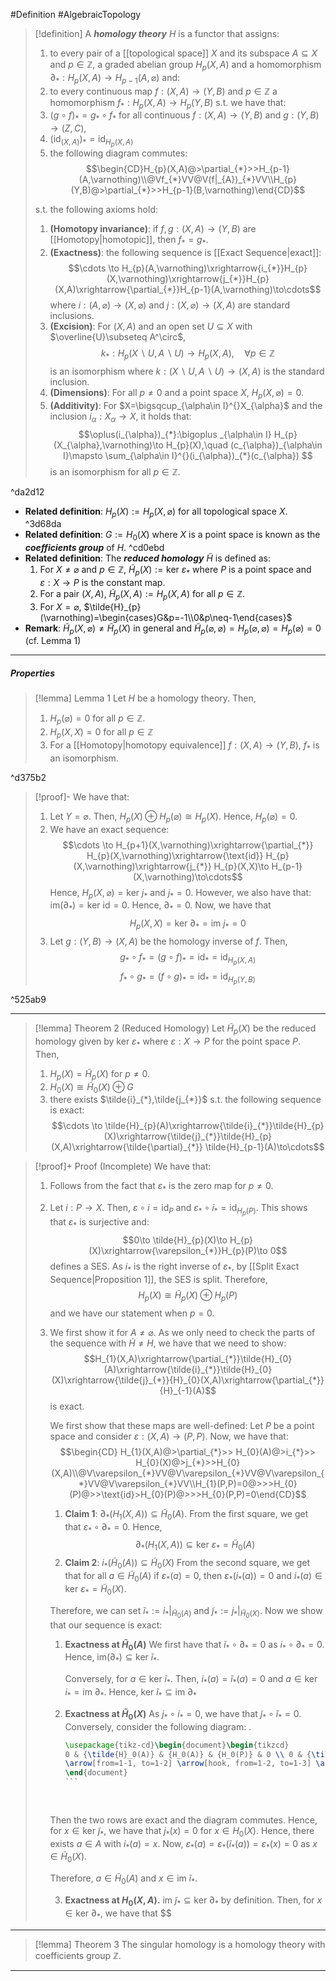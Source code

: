 #Definition #AlgebraicTopology 

> [!definition]
> A ***homology theory*** $H$ is a functor that assigns:
> 1. to every pair of a [[topological space]] $X$ and its subspace $A\subseteq X$ and $p\in \mathbb{Z}$, a graded abelian group $H_{p}(X,A)$ and a homomorphism $\partial_{*}: H_{p}(X,A)\to H_{p-1}(A,\varnothing)$ and:
> 2. to every continuous map $f:(X,A)\to(Y,B)$ and $p\in \mathbb{Z}$ a homomorphism $f_{*}:H_{p}(X,A)\to H_{p}(Y,B)$ s.t. we have that:
> 	1. $(g\circ f)_{*}=g_{*}\circ f_{*}$ for all continuous $f:(X,A)\to(Y,B)$ and $g:(Y,B)\to(Z,C)$,
> 	2. $(\text{id}_{(X,A)})_{*}=\text{id}_{H_{p}(X,A)}$
> 	3. the following diagram commutes: $$\begin{CD}H_{p}(X,A)@>\partial_{*}>>H_{p-1}(A,\varnothing)\\@Vf_{*}VV@V(f|_{A})_{*}VV\\H_{p}(Y,B)@>\partial_{*}>>H_{p-1}(B,\varnothing)\end{CD}$$
> 
> s.t. the following axioms hold:
> 1. **(Homotopy invariance)**: if $f,g:(X,A)\to(Y,B)$ are [[Homotopy|homotopic]], then $f_{*}=g_{*}$.
> 2. **(Exactness)**: the following sequence is [[Exact Sequence|exact]]:$$\cdots \to H_{p}(A,\varnothing)\xrightarrow{i_{*}}H_{p}(X,\varnothing)\xrightarrow{j_{*}}H_{p}(X,A)\xrightarrow{\partial_{*}}H_{p-1}(A,\varnothing)\to\cdots$$where $i:(A,\varnothing)\to(X,\varnothing)$ and $j:(X,\varnothing)\to(X,A)$ are standard inclusions.
> 3. **(Excision)**: For $(X,A)$ and an open set $U\subseteq X$ with $\overline{U}\subseteq A^\circ$, $$k_{*}:H_{p}(X\backslash U,A\backslash U)\to H_{p}(X , A),\quad \forall p\in \mathbb{Z}$$is an isomorphism where $k:(X \backslash U,A\backslash U)\to(X,A)$ is the standard inclusion.
> 4. **(Dimensions)**: For all $p\neq 0$ and a point space $X$, $H_{p}(X, \varnothing)=0$.
> 5. **(Additivity)**: For $X=\bigsqcup_{\alpha\in I}^{}X_{\alpha}$ and the inclusion $i_{\alpha}: X_{\alpha}\to X$, it holds that: $$\oplus(i_{\alpha})_{*}:\bigoplus _{\alpha\in I} H_{p}(X_{\alpha},\varnothing)\to H_{p}(X),\quad (c_{\alpha})_{\alpha\in I}\mapsto \sum_{\alpha\in I}^{}(i_{\alpha})_{*}(c_{\alpha}) $$is an isomorphism for all $p\in \mathbb{Z}$.

^da2d12

- **Related definition**: $H_{p}(X):=H_{p}(X , \varnothing)$ for all topological space $X$. ^3d68da
- **Related definition**: $G:=H_{0}(X)$ where $X$ is a point space is known as the ***coefficients group*** of $H$. ^cd0ebd
- **Related definition**: The ***reduced homology*** $\tilde{H}$ is defined as:
	1.  For $X\neq \varnothing$ and $p\in \mathbb{Z}$, $\tilde{H}_{p}(X):=\text{ker }\varepsilon_{*}$ where $P$ is a point space and $\varepsilon:X\to P$ is the constant map.
	2. For a pair $(X,A)$, $\tilde{H}_{p}(X,A):=H_{p}(X,A)$ for all $p\in \mathbb{Z}$.
	3. For $X=\varnothing$, $\tilde{H}_{p}(\varnothing)=\begin{cases}G&p=-1\\0&p\neq-1\end{cases}$
- **Remark**: $\tilde{H}_{p}(X,\varnothing)\neq \tilde{H}_{p}(X)$ in general and $\tilde{H}_{p}(\varnothing,\varnothing)=H_{p}(\varnothing,\varnothing)=H_{p}(\varnothing)=0$ (cf. Lemma 1)
---
##### Properties
> [!lemma] Lemma 1
> Let $H$ be a homology theory. Then,
> 1. $H_{p}(\varnothing)=0$ for all $p\in \mathbb{Z}$.
> 3. $H_{p}(X,X)=0$ for all $p\in \mathbb{Z}$
> 4. For a [[Homotopy|homotopy equivalence]] $f:(X,A)\to(Y,B)$, $f_{*}$ is an isomorphism.

^d375b2

> [!proof]-
> We have that:
> 1. Let $Y=\varnothing$. Then, $H_{p}(X)\oplus H_{p}(\varnothing) \cong H_{p}(X)$. Hence, $H_{p}(\varnothing)=0$.
> 2. We have an exact sequence: $$\cdots \to H_{p+1}(X,\varnothing)\xrightarrow{\partial_{*}} H_{p}(X,\varnothing)\xrightarrow{\text{id}} H_{p}(X,\varnothing)\xrightarrow{j_{*}} H_{p}(X,X)\to H_{p-1}(X,\varnothing)\to\cdots$$Hence, $H_{p}(X,\varnothing)=\text{ker }j_{*}$ and $j_{*} = 0$. However, we also have that: $\text{im}(\partial_{*})=\text{ker }\text{id} = 0$. Hence, $\partial_{*}=0$. Now, we have that $$H_{p}(X,X)=\text{ker }\partial_{*} =\text{im }j_{*}=0$$
> 3. Let $g:(Y,B)\to(X,A)$ be the homology inverse of $f$. Then, $$g_{*} \circ  f_{*} = (g\circ f)_{*}=\text{id}_{*}=\text{id}_{H_{p}(X,A)}$$$$f_{*} \circ  g_{*} = (f\circ g)_{*}=\text{id}_{*}=\text{id}_{H_{p}(Y,B)}$$

^525ab9

---
> [!lemma] Theorem 2 (Reduced Homology)
> Let $\tilde{H}_{p}(X)$ be the reduced homology given by $\text{ker }\varepsilon_{*}$ where $\varepsilon:X\to P$ for the point space $P$. Then,
> 1. $H_{p}(X)=\tilde{H}_{p}(X)$ for $p\neq 0$.
> 2. $H_{0}(X)\cong \tilde{H}_{0}(X)\oplus G$
> 3. there exists $\tilde{i}_{*},\tilde{j_{*}}$ s.t. the following sequence is exact: $$\cdots \to \tilde{H}_{p}(A)\xrightarrow{\tilde{i}_{*}}\tilde{H}_{p}(X)\xrightarrow{\tilde{j}_{*}}\tilde{H}_{p}(X,A)\xrightarrow{\tilde{\partial}_{*}} \tilde{H}_{p-1}(A)\to\cdots$$

> [!proof]+ Proof (Incomplete)
> We have that:
> 1. Follows from the fact that $\varepsilon_{*}$ is the zero map for $p\neq 0$. 
> 2. Let $i:P\to X$. Then, $\varepsilon \circ i=\text{id}_{P}$ and $\varepsilon_{*}\circ i_{*} = \text{id}_{H_{p}(P)}$. This shows that $\varepsilon_{*}$ is surjective and: $$0\to \tilde{H}_{p}(X)\to H_{p}(X)\xrightarrow{\varepsilon_{*}}H_{p}(P)\to 0$$defines a SES. As $i_{*}$ is the right inverse of $\varepsilon_{*}$, by [[Split Exact Sequence|Proposition 1]], the SES is split. Therefore, $$H_{p}(X)\cong \tilde{H}_{p}(X)\oplus H_{p}(P)$$and we have our statement when $p=0$.
> 3. We first show it for $A\neq \varnothing$. As we only need to check the parts of the sequence with $\tilde{H}\neq H$, we have that we need to show: $$H_{1}(X,A)\xrightarrow{\partial_{*}}\tilde{H}_{0}(A)\xrightarrow{\tilde{i}_{*}}\tilde{H}_{0}(X)\xrightarrow{\tilde{j}_{*}}{H}_{0}(X,A)\xrightarrow{\partial_{*}} {H}_{-1}(A)$$is exact.
>    
>    We first show that these maps are well-defined: Let $P$ be a point space and consider $\varepsilon:(X,A)\to(P,P)$. Now, we have that: $$\begin{CD}
>    H_{1}(X,A)@>\partial_{*}>> H_{0}(A)@>i_{*}>> H_{0}(X)@>j_{*}>>H_{0}(X,A)\\@V\varepsilon_{*}VV@V\varepsilon_{*}VV@V\varepsilon_{*}VV@V\varepsilon_{*}VV\\H_{1}(P,P)=0@>>>H_{0}(P)@>>\text{id}>H_{0}(P)@>>>H_{0}(P,P)=0\end{CD}$$
>    
>    1. **Claim 1**: $\partial_{*}(H_{1}(X,A))\subseteq \tilde{H}_{0}(A)$.
>       From the first square, we get that $\varepsilon_{*} \circ \partial_{*} = 0$. Hence, $$\partial_{*}(H_{1}(X,A))\subseteq \text{ker }\varepsilon_{*}=\tilde{H}_{0}(A)$$
>    2. **Claim 2**: $i_{*}(\tilde{H}_{0}(A))\subseteq \tilde{H}_{0}(X)$
>       From the second square, we get that for all $a\in \tilde{H}_{0}(A)$ if $\varepsilon_{*}(a)=0$, then $\varepsilon_{*}(i_{*}(a))=0$ and $i_{*}(a)\in \text{ker }\varepsilon_{*}=\tilde{H}_{0}(X)$.
>    
>    Therefore, we can set $\tilde{i}_{*}:=i_{*}|_{\tilde{H}_{0}(A)}$ and $\tilde{j}_{*}:= j_{*}|_{\tilde{H}_{0}(X)}$. Now we show that our sequence is exact:
>    1. **Exactness at $\tilde{H}_{0}(A)$**
>       We first have that $\tilde{i}_{*}\circ\partial_{*}=0$ as $i_{*} \circ \partial_{*}=0$. Hence, $\text{im}(\partial_{*})\subseteq \text{ker }\tilde{i}_{*}$.
>       
>       Conversely, for $a\in \text{ker }\tilde{i}_{*}$. Then, $i_{*}(a)=\tilde{i}_{*}(a)=0$ and $a\in \text{ker }i_{*}=\text{im }\partial_{*}$. Hence, $\text{ker }\tilde{i}_{*}\subseteq \text{im }\partial_{*}$
> 	  1. **Exactness at $\tilde{H}_{0}(X)$**
> 	     As $j_{*} \circ i_{*} = 0$, we have that $\tilde{j}_{*} \circ \tilde{i}_{*}=0$. Conversely, consider the following diagram:
> 	     .
> 	     ``````tikz
> 	     \usepackage{tikz-cd}\begin{document}\begin{tikzcd} 
> 	     0 & {\tilde{H}_0(A)} & {H_0(A)} & {H_0(P)} & 0 \\ 0 & {\tilde{H}_0(X)} & {H_0(X)} & {H_0(P)} & 0 \\ && {H_0(X,A)} 
> 	     \arrow[from=1-1, to=1-2] \arrow[hook, from=1-2, to=1-3] \arrow[from=1-4, to=1-5] \arrow[dashed, no head, from=1-4, to=2-4] \arrow[from=2-1, to=2-2] \arrow[hook, from=2-2, to=2-3] \arrow["{j_*}"', from=2-3, to=3-3] \arrow[from=2-4, to=2-5] \arrow["{\tilde{i}_*}"', from=1-2, to=2-2] \arrow["{\varepsilon_*}", from=1-3, to=1-4] \arrow["{\tilde{i}_*}"', from=1-3, to=2-3] \arrow["{\tilde{j}_*}"', from=2-2, to=3-3] \arrow["{\varepsilon_*}", from=2-3, to=2-4] \arrow["{\textrm{id}}"', from=1-4, to=2-4] \end{tikzcd}
> 	     \end{document} 
> 	     ```
> 	    
> 	    
> 	   Then the two rows are exact and the diagram commutes. Hence, for $x\in \text{ker }\tilde{j}_{*}$, we have that $j_{*}(x)=0$ for $x\in H_{0}(X)$. Hence, there exists $a\in A$ with $i_{*}(a)=x$. Now, $\varepsilon_{*}(a)=\varepsilon_{*}(\tilde{i}_{*}(a))=\varepsilon_{*}(x)=0$ as $x\in \tilde{H}_{0}(X)$. 
> 	   
> 	   Therefore, $a\in \tilde{H}_{0}(A)$ and $x\in \text{im }\tilde{i}_{*}$.
> 	  
> 	  3. **Exactness at $H_{0}(X,A)$.** 
> 	     $\text{im }\tilde{j}_{*}\subseteq \text{ker }\partial_{*}$ by definition. Then, for $x\in \text{ker }\partial_{*}$, we have that $$


---
> [!lemma] Theorem 3
> The singular homology is a homology theory with coefficients group $\mathbb{Z}$.
> 

---
